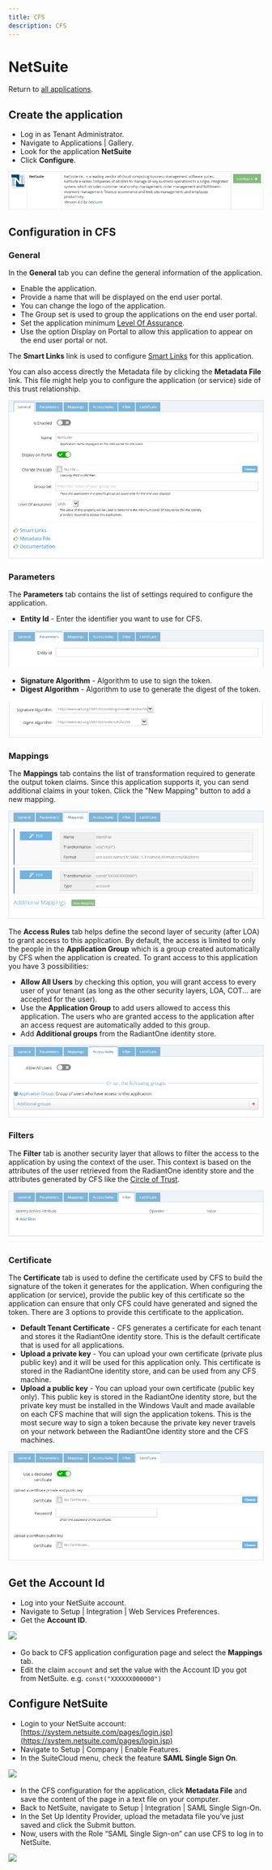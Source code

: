 ```yaml
---
title: CFS
description: CFS
---
```


NetSuite
========

Return to [all applications](03-configuration#applications).

Create the application
----------------------

*   Log in as Tenant Administrator.
*   Navigate to Applications | Gallery.
*   Look for the application **NetSuite**
*   Click **Configure**.

![](media/netsuite-configure.png)

Configuration in CFS
--------------------

### General

In the **General** tab you can define the general information of the application.

*   Enable the application.
*   Provide a name that will be displayed on the end user portal.
*   You can change the logo of the application.
*   The Group set is used to group the applications on the end user portal.
*   Set the application minimum [Level Of Assurance](02-getting-started#level-of-assurance).
*   Use the option Display on Portal to allow this application to appear on the end user portal or not.

The **Smart Links** link is used to configure [Smart Links](03-configuration#smart-links) for this application.

You can also access directly the Metadata file by clicking the **Metadata File** link. This file might help you to configure the application (or service) side of this trust relationship.

![](media/netsuite-tab-general.png)

### Parameters

The **Parameters** tab contains the list of settings required to configure the application.

*   **Entity Id** - Enter the identifier you want to use for CFS.

![](media/netsuite-tab-parameters.png)

*   **Signature Algorithm** - Algorithm to use to sign the token.
*   **Digest Algorithm** - Algorithm to use to generate the digest of the token.

![](media/algorithms.png)

### Mappings

The **Mappings** tab contains the list of transformation required to generate the output token claims. Since this application supports it, you can send additional claims in your token. Click the "New Mapping" button to add a new mapping.

![](media/netsuite-tab-mappings.png)

The **Access Rules** tab helps define the second layer of security (after LOA) to grant access to this application. By default, the access is limited to only the people in the **Application Group** which is a group created automatically by CFS when the application is created. To grant access to this application you have 3 possibilities:

*   **Allow All Users** by checking this option, you will grant access to every user of your tenant (as long as the other security layers, LOA, COT... are accepted for the user).
*   Use the **Application Group** to add users allowed to access this application. The users who are granted access to the application after an access request are automatically added to this group.
*   Add **Additional groups** from the RadiantOne identity store.

![](media/netsuite-tab-access-rules.png)

### Filters

The **Filter** tab is another security layer that allows to filter the access to the application by using the context of the user. This context is based on the attributes of the user retrieved from the RadiantOne identity store and the attributes generated by CFS like the [Circle of Trust](02-getting-started#circle-of-trust).

![](media/netsuite-tab-filter.png)

### Certificate

The **Certificate** tab is used to define the certificate used by CFS to build the signature of the token it generates for the application. When configuring the application (or service), provide the public key of this certificate so the application can ensure that only CFS could have generated and signed the token. There are 3 options to provide this certificate to the application.

*   **Default Tenant Certificate** - CFS generates a certificate for each tenant and stores it the RadiantOne identity store. This is the default certificate that is used for all applications.
*   **Upload a private key** - You can upload your own certificate (private plus public key) and it will be used for this application only. This certificate is stored in the RadiantOne identity store, and can be used from any CFS machine.
*   **Upload a public key** - You can upload your own certificate (public key only). This public key is stored in the RadiantOne identity store, but the private key must be installed in the Windows Vault and made available on each CFS machine that will sign the application tokens. This is the most secure way to sign a token because the private key never travels on your network between the RadiantOne identity store and the CFS machines.

![](media/netsuite-tab-certificate.png)

Get the Account Id
------------------

*   Log into your NetSuite account.
*   Navigate to Setup | Integration | Web Services Preferences.
*   Get the **Account ID**.

![](media/netsuite-1-accountid.png)

*   Go back to CFS application configuration page and select the **Mappings** tab.
*   Edit the claim `account` and set the value with the Account ID you got from NetSuite. e.g. `const("XXXXXX000000")`

Configure NetSuite
------------------

*   Login to your NetSuite account: [https://system.netsuite.com/pages/login.jsp](https://system.netsuite.com/pages/login.jsp)
*   Navigate to Setup | Company | Enable Features.
*   In the SuiteCloud menu, check the feature **SAML Single Sign On**.

![](media/netsuite-2-feature.png)

*   In the CFS configuration for the application, click **Metadata File** and save the content of the page in a text file on your computer.
*   Back to NetSuite, navigate to Setup | Integration | SAML Single Sign-On.
*   In the Set Up Identity Provider, upload the metadata file you've just saved and click the Submit button.
*   Now, users with the Role “SAML Single Sign-on” can use CFS to log in to NetSuite.

![](media/netsuite-3-metadata.png)
